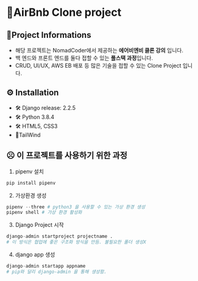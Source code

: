 # 🥇AirBnb Clone project  
  
## 💪Project Informations
+ 해당 프로젝트는 NomadCoder에서 제공하는 **에어비엔비 클론 강의** 입니다.  
+ 백 엔드와 프론트 엔드를 둘다 접할 수 있는 **풀스택 과정**입니다.  
+ CRUD, UI/UX, AWS EB 배포 등 많은 기술을 접할 수 있는 Clone Project 입니다.  


## ⚙ Installation   
+ 🛠 Django release: 2.2.5 
+ 🛠 Python 3.8.4    
+ 🛠 HTML5, CSS3  
+ 🎨TailWind  

## ☹ 이 프로젝트를 사용하기 위한 과정 
1. pipenv 설치
```python
pip install pipenv
```
2. 가상환경 생성
```python
pipenv --three # python3 을 사용할 수 있는 가상 환경 생성
pipenv shell # 가상 환경 활성화
```
3. Django Project 시작
```python
django-admin startproject projectname . 
# 이 방식은 협업에 좋은 구조화 방식을 만듬. 불필요한 폴더 생성X 
```

4. django app 생성
```python
django-admin startapp appname 
# pip와 달리 django-admin 을 통해 생성함.
```  